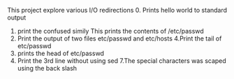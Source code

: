 This project explore various I/O redirections
0. Prints hello world to standard output
1. print the confused simily 
This prints the contents of /etc/passwd
3. Print the output of two files etc/passwd and etc/hosts
4.Print the tail of etc/passwd
5. prints the head of etc/passwd
6. Print the 3rd line without using sed
7.The special characters was scaped using the back slash
